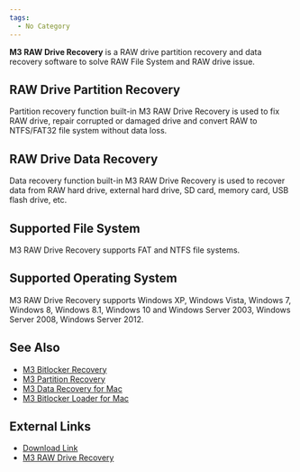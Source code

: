 ```yaml
---
tags:
  - No Category
---
```

**M3 RAW Drive Recovery** is a RAW drive partition recovery and data
recovery software to solve RAW File System and RAW drive issue.

## RAW Drive Partition Recovery

Partition recovery function built-in M3 RAW Drive Recovery is used to
fix RAW drive, repair corrupted or damaged drive and convert RAW to
NTFS/FAT32 file system without data loss.

## RAW Drive Data Recovery

Data recovery function built-in M3 RAW Drive Recovery is used to recover
data from RAW hard drive, external hard drive, SD card, memory card, USB
flash drive, etc.

## Supported File System

M3 RAW Drive Recovery supports FAT and NTFS file systems.

## Supported Operating System

M3 RAW Drive Recovery supports Windows XP, Windows Vista, Windows 7,
Windows 8, Windows 8.1, Windows 10 and Windows Server 2003, Windows
Server 2008, Windows Server 2012.

## See Also

- [M3 Bitlocker Recovery](m3_bitlocker_recovery.md)
- [M3 Partition Recovery](m3_partition_recovery.md)
- [M3 Data Recovery for Mac](m3_data_recovery_for_mac.md)
- [M3 Bitlocker Loader for Mac](m3_bitlocker_loader_for_mac.md)

## External Links

- [Download Link](http://raw-drive-recovery.en.softonic.com/)
- [M3 RAW Drive
  Recovery](http://www.m3datarecovery.com/raw-drive-recovery/)